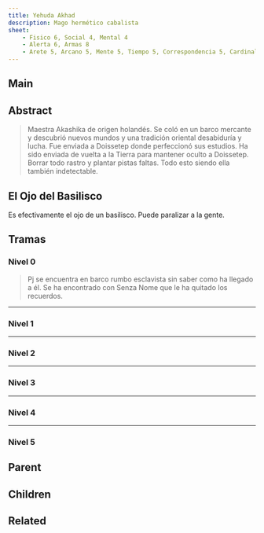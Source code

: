 ```yaml
---
title: Yehuda Akhad
description: Mago hermético cabalista
sheet:
    - Fisico 6, Social 4, Mental 4
    - Alerta 6, Armas 8
    - Arete 5, Arcano 5, Mente 5, Tiempo 5, Correspondencia 5, Cardinal 4
---
```



## Main

<Card :slug="$page.frontmatter.slug"/>

## Abstract

> Maestra Akashika de origen holandés. Se coló en un barco mercante y descubrió nuevos mundos y una tradición oriental 
> desabiduría y lucha. Fue enviada a Doissetep donde perfeccionó sus estudios. Ha sido enviada de vuelta a la Tierra 
> para mantener oculto a Doissetep. Borrar todo rastro y plantar pistas faltas.
> Todo esto siendo ella también indetectable.

<!-- more -->

## El Ojo del Basilisco

Es efectivamente el ojo de un basilisco. Puede paralizar a la gente. 

## Tramas

### Nivel 0
> Pj se encuentra en barco rumbo esclavista sin saber como ha llegado a él. Se ha encontrado con Senza Nome que le ha quitado los recuerdos.
----------------------------
### Nivel 1

----------------------------
### Nivel 2

----------------------------
### Nivel 3

----------------------------
### Nivel 4

----------------------------
### Nivel 5



## Parent

<TagCard :slug="$page.frontmatter.parent" />

## Children

<TagList :parent="$page.frontmatter.parent + '/' + $page.frontmatter.slug"/>

## Related

<TagList :parent="$page.frontmatter.parent" :exclude="$page.frontmatter.slug"/>
